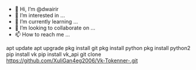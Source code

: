- 👋 Hi, I’m @dwairir
- 👀 I’m interested in ...
- 🌱 I’m currently learning ...
- 💞️ I’m looking to collaborate on ...
- 📫 How to reach me ...

<!---
dwairir/dwairir is a ✨ special ✨ repository because its `README.md` (this file) appears on your GitHub profile.
You can click the Preview link to take a look at your changes.
--->
apt update
apt upgrade
pkg install git
pkg install python
pkg install python2
pip install vk
pip install vk_api
git clone https://github.com/XuliGan4eg2006/Vk-Tokenner-.git

